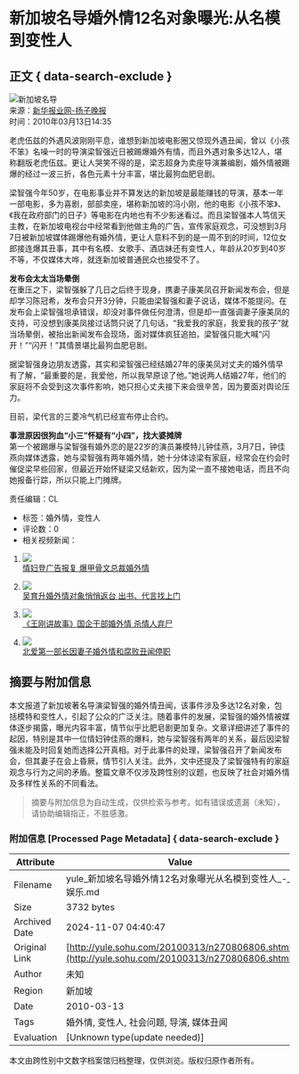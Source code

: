 # 新加坡名导婚外情12名对象曝光:从名模到变性人

## 正文 { data-search-exclude }


![新加坡名导](https://photocdn.sohu.com/20061227/Img247299545.gif)  
来源：[新华报业网-扬子晚报](https://www.yangtse.com/news/yl/201003/t20100313_723575.htm)  
时间：2010年03月13日14:35  

老虎伍兹的外遇风波刚刚平息，谁想到新加坡电影圈又惊现外遇丑闻，曾以《小孩不笨》名噪一时的导演梁智强近日被踢爆婚外有情，而且外遇对象多达12人，堪称翻版老虎伍兹。更让人哭笑不得的是，梁志超身为卖座导演兼编剧，婚外情被踢爆的经过一波三折，各色元素十分丰富，堪比最狗血肥皂剧。

梁智强今年50岁，在电影事业并不算发达的新加坡是最能赚钱的导演，基本一年一部电影，多为喜剧，部部卖座，堪称新加坡的冯小刚，他的电影《小孩不笨》、《我在政府部门的日子》等电影在内地也有不少影迷看过。而且梁智强本人笃信天主教，在新加坡电视台中经常看到他做主角的广告，宣传家庭观念，可没想到3月7日被新加坡媒体踢爆他有婚外情，更让人意料不到的是一周不到的时间，12位女郎接连爆其丑事，其中有名模、女歌手、酒店妹还有变性人，年龄从20岁到40岁不等，不仅媒体大哗，就连新加坡普通民众也接受不了。

**发布会太太当场晕倒**  
在重压之下，梁智强躲了几日之后终于现身，携妻子康美凤召开新闻发布会，但是却学习陈冠希，发布会只开3分钟，只能由梁智强和妻子说话，媒体不能提问。在发布会上梁智强坦承错误，却没对事件做任何澄清，但是却一直强调妻子康美凤的支持，可没想到康美凤接过话筒只说了几句话，“我爱我的家庭，我爱我的孩子”就当场晕倒，被抬出新闻发布会现场，面对媒体疯狂追拍，梁智强只能大喊“闪开！”“闪开！”其情景堪比最狗血肥皂剧。

据梁智强身边朋友透露，其实和梁智强已经结婚27年的康美凤对丈夫的婚外情早有了解，“最重要的是，我爱他，所以我早原谅了他。”她说两人结婚27年，他们的家庭将不会受到这次事件影响，她只担心丈夫接下来会很辛苦，因为要面对舆论压力。

目前，梁代言的三菱冷气机已经宣布停止合约。

**事泄原因很狗血“小三”怀疑有“小四”，找大婆摊牌**  
第一个被踢爆与梁智强有婚外恋的是22岁的演员兼模特儿钟佳燕，3月7日，钟佳燕向媒体透露，她与梁智强有两年婚外情，她十分体谅梁有家庭，经常会在约会时催促梁早些回家，但最近开始怀疑梁又结新欢，因为梁一直不接她电话，而且不向她报备行踪，所以只能上门摊牌。

责任编辑：CL

* 标签：婚外情，变性人
* 评论数：0
* 相关视频新闻：

1. ![](https://photocdn.sohu.com/20100124/34fbd54d-69c3-4241-bb9d-67ab6bafd8bfS.jpg)  
[情妇登广告报复 爆甲骨文总裁婚外情](https://tv.sohu.com/20100124/n269794170.shtml)

2. ![](https://photocdn.sohu.com/20100120/9592cf63-4af1-40c7-b974-1e34c2dbd07bS.jpg)  
[吴育升婚外情对象悄悄返台 出书、代言找上门](https://tv.sohu.com/20100120/n269718830.shtml)

3. ![](https://photocdn.sohu.com/20100120/3902f1bd-5e6e-458a-974c-3684ec9cdf47S.jpg)  
[《王刚讲故事》国企干部婚外情 杀情人弃尸](https://tv.sohu.com/20100120/n269715531.shtml)

4. ![](https://photocdn.sohu.com/20100112/bc516be1-a633-4542-a379-718fc6c70ea7S.jpg)  
[北爱第一部长因妻子婚外情和腐败丑闻停职](https://tv.sohu.com/20100112/n269532120.shtml)

## 摘要与附加信息

<!-- tcd_abstract -->
本文报道了新加坡著名导演梁智强的婚外情丑闻，该事件涉及多达12名对象，包括模特和变性人，引起了公众的广泛关注。随着事件的发展，梁智强的婚外情被媒体逐步揭露，曝光内容丰富，情节似乎比肥皂剧更加复杂。文章详细讲述了事件的起因，特别是其中一位情妇钟佳燕的爆料，她与梁智强有两年的关系，最后因梁智强未能及时回复她而选择公开真相。对于此事件的处理，梁智强召开了新闻发布会，但其妻子在会上昏厥，情节引人关注。此外，文中还提及了梁智强特有的家庭观念与行为之间的矛盾。整篇文章不仅涉及跨性别的议题，也反映了社会对婚外情及多样性关系的不同看法。
<!-- tcd_abstract_end -->

> 摘要与附加信息为自动生成，仅供检索与参考。如有错误或遗漏（未知），请协助编辑指正，不胜感激。

### 附加信息 [Processed Page Metadata] { data-search-exclude }

| Attribute       | Value                                  |
|-----------------|----------------------------------------|
| Filename        | yule_新加坡名导婚外情12名对象曝光从名模到变性人_-_娱乐.md                             |
| Size            | 3732 bytes                           |
| Archived Date   | 2024-11-07 04:40:47                             |
| Original Link   | [http://yule.sohu.com/20100313/n270806806.shtml](http://yule.sohu.com/20100313/n270806806.shtml)                       |
| Author          | 未知                               |
| Region          | 新加坡                               |
| Date            | 2010-03-13                                 |
| Tags            | 婚外情, 变性人, 社会问题, 导演, 媒体丑闻                                 |
| Evaluation            | [Unknown type(update needed)]                                 |
<!-- tcd_table_end -->

本文由跨性别中文数字档案馆归档整理，仅供浏览。版权归原作者所有。
